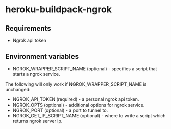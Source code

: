# heroku-buildpack-ngrok

## Requirements
  * Ngrok api token

## Environment variables
  * NGROK_WRAPPER_SCRIPT_NAME (optional) - specifies a script that starts a ngrok service.

The following will only work if NGROK_WRAPPER_SCRIPT_NAME is unchanged:
  * NGROK_API_TOKEN (required) - a personal ngrok api token.
  * NGROK_OPTS (optional) - additional options for ngrok service.
  * NGROK_PORT (optional) - a port to tunnel to.
  * NGROK_GET_IP_SCRIPT_NAME (optional) - where to write a script which returns ngrok server ip.
